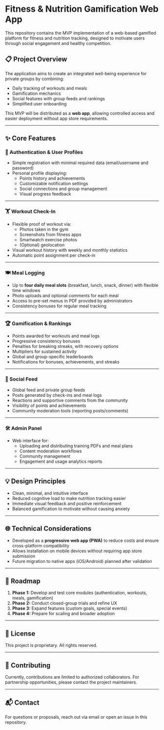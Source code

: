 # Fitness & Nutrition Gamification Web App

This repository contains the MVP implementation of a web-based gamified platform for fitness and nutrition tracking, designed to motivate users through social engagement and healthy competition.

## 📋 Project Overview

The application aims to create an integrated well-being experience for private groups by combining:

- Daily tracking of workouts and meals
- Gamification mechanics
- Social features with group feeds and rankings
- Simplified user onboarding

This MVP will be distributed as a **web app**, allowing controlled access and easier deployment without app store requirements.

---

## ✨ Core Features

### 🔐 Authentication & User Profiles
- Simple registration with minimal required data (email/username and password)
- Personal profile displaying:
  - Points history and achievements
  - Customizable notification settings
  - Social connections and group management
  - Visual progress feedback

---

### 🏋️ Workout Check-In
- Flexible proof of workout via:
  - Photos taken in the gym
  - Screenshots from fitness apps
  - Smartwatch exercise photos
  - (Optional) geolocation
- Visual workout history with weekly and monthly statistics
- Automatic point assignment per check-in

---

### 🍽️ Meal Logging
- Up to **four daily meal slots** (breakfast, lunch, snack, dinner) with flexible time windows
- Photo uploads and optional comments for each meal
- Access to pre-set menus in PDF provided by administrators
- Consistency bonuses for regular meal tracking

---

### 🏆 Gamification & Rankings
- Points awarded for workouts and meal logs
- Progressive consistency bonuses
- Penalties for breaking streaks, with recovery options
- Multipliers for sustained activity
- Global and group-specific leaderboards
- Notifications for bonuses, achievements, and streaks

---

### 📰 Social Feed
- Global feed and private group feeds
- Posts generated by check-ins and meal logs
- Reactions and supportive comments from the community
- Visibility of points and achievements
- Community moderation tools (reporting posts/comments)

---

### 🛠️ Admin Panel
- Web interface for:
  - Uploading and distributing training PDFs and meal plans
  - Content moderation workflows
  - Community management
  - Engagement and usage analytics reports

---

## 💡 Design Principles
- Clean, minimal, and intuitive interface
- Reduced cognitive load to make nutrition tracking easier
- Immediate visual feedback and positive reinforcement
- Balanced gamification to motivate without causing anxiety

---

## 🌐 Technical Considerations
- Developed as a **progressive web app (PWA)** to reduce costs and ensure cross-platform compatibility
- Allows installation on mobile devices without requiring app store submission
- Future migration to native apps (iOS/Android) planned after validation

---

## 🚀 Roadmap
1. **Phase 1:** Develop and test core modules (authentication, workouts, meals, gamification)
2. **Phase 2:** Conduct closed-group trials and refine UX
3. **Phase 3:** Expand features (custom goals, special events)
4. **Phase 4:** Prepare for scaling and broader adoption

---

## 📄 License
This project is proprietary. All rights reserved.

---

## 🤝 Contributing
Currently, contributions are limited to authorized collaborators. For partnership opportunities, please contact the project maintainers.

---

## 📬 Contact
For questions or proposals, reach out via email or open an issue in this repository.
